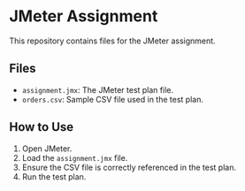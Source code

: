 # JMeter Assignment

This repository contains files for the JMeter assignment.

## Files

- `assignment.jmx`: The JMeter test plan file.
- `orders.csv`: Sample CSV file used in the test plan.

## How to Use

1. Open JMeter.
2. Load the `assignment.jmx` file.
3. Ensure the CSV file is correctly referenced in the test plan.
4. Run the test plan.
